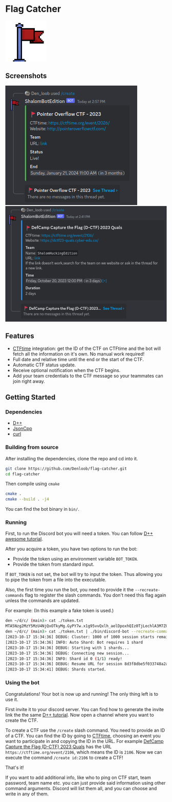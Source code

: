 # Flag Catcher

<img src="images/icon/flag_resized.png" width="128" height="128" />

## Screenshots

![Discord embed with information on a live CTF](images/screenshots/live.png)
![Discord embed with information on a CTF that will start soon](images/screenshots/soon.png)

## Features

- [CTFtime](https://ctftime.org/) integration: get the ID of the CTF on CTFtime
    and the bot will fetch all the information on it's own. No manual work required!
- Full date and relative time until the end or the start of the CTF.
- Automatic CTF status update.
- Receive optional notification when the CTF begins.
- Add your team credentials to the CTF message so your teammates can join right away.

## Getting Started

### Dependencies
- [D++](https://dpp.dev/)
- [JsonCpp](https://github.com/open-source-parsers/jsoncpp)
- [curl](https://github.com/curl/curl)

### Building from source
After installing the dependencies, clone the repo and cd into it.
```sh
git clone https://github.com/Denloob/flag-catcher.git
cd flag-catcher
```
Then compile using `cmake`
```sh
cmake .
cmake --build . -j4
```

You can find the bot binary in `bin/`.

### Running

First, to run the Discord bot you will need a token. You can follow
[D++ awesome tutorial](https://dpp.dev/creating-a-bot-application.html).

After you acquire a token, you have two options to run the bot:
- Provide the token using an environment variable `BOT_TOKEN`.
- Provide the token from standard input.

If `BOT_TOKEN` is not set, the bot will try to input the token. Thus allowing you to pipe the token from a file into the executable.


Also, the first time you run the bot, you need to provide it the `--recreate-commands` flag to register the slash commands.
You don't need this flag again unless the commands are updated.

For example:
(In this example a fake token is used.)
```sh
den ~/d/c/ (main)> cat ./token.txt
MTA5Nzg2MzY5MzU4NjQxOTkyMg.GyPY7w.x1g95vvQxlh_aelDpoxhQIz0TjLechlA3M7ZG4
den ~/d/c/ (main)> cat ./token.txt | ./bin/discord-bot --recreate-commands
[2023-10-17 15:34:36] DEBUG: Cluster: 1000 of 1000 session starts remaining
[2023-10-17 15:34:36] INFO: Auto Shard: Bot requires 1 shard
[2023-10-17 15:34:36] DEBUG: Starting with 1 shards...
[2023-10-17 15:34:36] DEBUG: Connecting new session...
[2023-10-17 15:34:36] INFO: Shard id 0 (1/1) ready!
[2023-10-17 15:34:36] DEBUG: Resume URL for session 8d3f8dbe5f033748a2a82528a0ea2e92 is wss://gateway-us-east1-d.discord.gg (host: gateway-us-east1-d.discord.gg)
[2023-10-17 15:34:41] DEBUG: Shards started.
```

### Using the bot

Congratulations! Your bot is now up and running! The only thing left is to use it.

First invite it to your discord server. You can find how to generate the invite
link the the same [D++ tutorial](https://dpp.dev/creating-a-bot-application.html).
Now open a channel where you want to create the CTF.

To create a CTF use the `/create` slash command. You need to provide an ID of a
CTF. You can find the ID by going to [CTFtime](https://ctftime.org/), choosing
an event you want to participate in and copying the ID in the URL.
For example [DefCamp Capture the Flag (D-CTF) 2023 Quals](https://ctftime.org/event/2106)
has the URL `https://ctftime.org/event/2106`, which means the ID is `2106`.
Now we can execute the command `/create id:2106` to create a CTF!

That's it!

If you want to add additional info, like who to ping on CTF start, team
password, team name etc. you can just provide said information using other
command arguments. Discord will list them all, and you can choose and write in
any of them.
